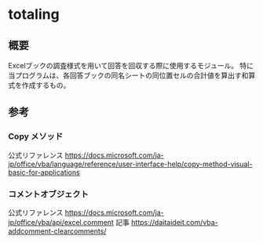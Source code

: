 # totaling

## 概要

Excelブックの調査様式を用いて回答を回収する際に使用するモジュール。
特に当プログラムは、各回答ブックの同名シートの同位置セルの合計値を算出す和算式を作成するもの。

## 参考

### Copy メソッド
公式リファレンス
https://docs.microsoft.com/ja-jp/office/vba/language/reference/user-interface-help/copy-method-visual-basic-for-applications

### コメントオブジェクト
公式リファレンス
https://docs.microsoft.com/ja-jp/office/vba/api/excel.comment
記事
https://daitaideit.com/vba-addcomment-clearcomments/
